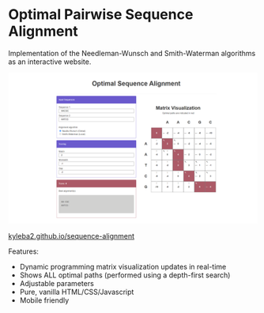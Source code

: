 # Optimal Pairwise Sequence Alignment
Implementation of the Needleman-Wunsch and Smith-Waterman algorithms as an interactive website.

[![](preview.png)](https://kyleba2.github.io/sequence-alignment/)

[kyleba2.github.io/sequence-alignment](https://kyleba2.github.io/sequence-alignment/)

Features:
- Dynamic programming matrix visualization updates in real-time
- Shows ALL optimal paths (performed using a depth-first search)
- Adjustable parameters
- Pure, vanilla HTML/CSS/Javascript
- Mobile friendly



